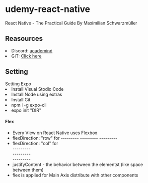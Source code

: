 # udemy-react-native

React Native - The Practical Guide By Maximilian Schwarzmüller

<h2>Reasources</h2>
<ui>
  <li>Discord: <a href="https://academind.com/community/">academind</a></li>
  <li>GIT: <a href="https://github.com/academind/react-native-practical-guide-code">Click here</a></li>
</ui>
<h2>Setting</h2>
<ui>
<span>Setting Expo</span>
  <li>Install Visual Stodio Code</li>
  <li>Install Node using extras</li>
  <li>Install Git</li>
  <li>npm i -g expo-cli</li>
  <li>expo init "DIR"</li>
</ui>

<h4>Flex</h4>
<ul>
<li>Every View on React Native uses Flexbox</li>
<li>flexDirection: "row" for --------- --------- --------- </li>
<li>flexDirection: "col" for <br> --------- <br> --------- <br> --------- </li>
<li>justifyContent - the behavior between the elementst (like space between them)</li>
<li>flex is applied for Main Axis distribute with other components</li>
</ul>
